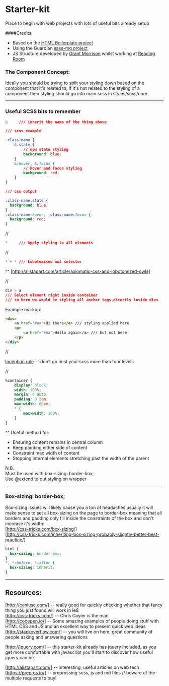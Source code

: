 # Starter-kit
Place to begin with web projects with lots of useful bits already setup

####Credits:
* Based on the [HTML Boilerplate project](https://html5boilerplate.com/)  
* Using the Guardian [sass-mq project](https://github.com/guardian/sass-mq)  
* JS Structure developed by [Grant Morrison](http://www.grantmorrison.net/) whilst working at [Reading Room](http://www.readingroom.com/)


### The Component Concept:

Ideally you should be trying to split your styling down based on the component that it's related to, if it's not related to the styling of a component then styling should go into main.scss in styles/scss/core

___

### Useful SCSS bits to remember

```css
&     /// inherit the name of the thing above

/// scss example

.class-name {
    &.state {
        // new state styling
        background: blue;
    }
    &:hover, &:focus {
        // hover and focus styling
        background: red;
    }
}

/// css output

.class-name.state {
  background: blue;
}
.class-name:hover, .class-name:focus {
  background: red;
}

```
  
//


```css
*     /// Apply styling to all elements
```
  
//
  

```css
* + * /// Lobotomised owl selector
```
^^ [http://alistapart.com/article/axiomatic-css-and-lobotomized-owls]

//

```css
div > a 
/// Select element right inside container
/// so here we would be styling all anchor tags directly inside divs
```
Example markup:
```html
<div>
    <a href="#na">Hi there</a> /// styling applied here
    <p>
        <a href="#na">Hello again</a> /// but not here
    </p> 
</div>
```

//

[Inception rule](http://thesassway.com/beginner/the-inception-rule) -- don’t go nest your scss more than four levels

//

```css
%container {
    display: block;
    width: 100%;
    margin: 0 auto;
    padding: 0 2em;
    max-width: 60em;
    * {
        max-width: 100%;
    }
}
```
^^ Useful method for:
- Ensuring content remains in central column
- Keep padding either side of content
- Constraint max width of content
- Stopping internal elements stretching past the width of the parent

N.B.  
Must be used with box-sizing: border-box;  
Use @extend to put styling on wrapper  

___


### Box-sizing: border-box;
Box-sizing issues will likely cause you a ton of headaches
usually it will make sense to set all box-sizing on the page to border-box
meaning that all borders and padding only fill inside the constraints of the box and don't increase it's width:  
[http://css-tricks.com/box-sizing/]  
[http://css-tricks.com/inheriting-box-sizing-probably-slightly-better-best-practice/]


```css
html {
  box-sizing: border-box;
}
*, *:before, *:after {
  box-sizing: inherit;
}
```
___

## Resources:

[http://caniuse.com/] -- really good for quickly checking whether that fancy thing you just found will work in ie8  
[http://css-tricks.com/] -- Chris Coyier is the man  
[http://codepen.io/] -- Some amazing examples of people doing stuff with HTML CSS and JS and an excellent way to present quick web ideas  
[http://stackoverflow.com/] -- you will live on here, great community of people asking and answering questions  
  
[http://jquery.com/] -- this starter-kit already has jquery included, as you get more comfortable with javascript you'll start to discover how useful jquery can be

[http://alistapart.com/] -- interesting, useful articles on web tech  
[https://prepros.io/] -- preprossing scss, js and md files // beware of the multiple requests to buy!